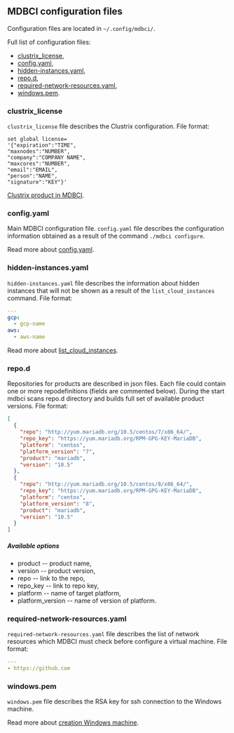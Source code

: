 ## MDBCI configuration files

Configuration files are located in `~/.config/mdbci/`.

Full list of configuration files:
* [clustrix_license](#clustrix_license),
* [config.yaml](#configyaml),
* [hidden-instances.yaml](#hidden-instancesyaml),
* [repo.d](#repod),
* [required-network-resources.yaml](#required-network-resourcesyaml),
* [windows.pem](#windowspem).

### clustrix_license

`clustrix_license` file describes the Clustrix configuration.
File format:
```
set global license=
'{"expiration":"TIME",
"maxnodes":"NUMBER",
"company":"COMPANY NAME",
"maxcores":"NUMBER",
"email":"EMAIL",
"person":"NAME",
"signature":"KEY"}'
```

[Clustrix product in MDBCI](detailed_topics/using_clustrix_product.md).

### config.yaml

Main MDBCI configuration file.
`config.yaml` file describes the configuration information obtained as a result of the command `./mdbci configure`.

Read more about [config.yaml](detailed_topics/mdbci_configurations.md).

### hidden-instances.yaml

`hidden-instances.yaml` file describes the information about hidden instances that will not be shown as a result of the `list_cloud_instances` command.
File format:
```yaml
---
gcp:
  - gcp-name
aws:
  - aws-name
```

Read more about [list_cloud_instances](commands/list_cloud_instances_command.md).

### repo.d

Repositories for products are described in json files.
Each file could contain one or more repodefinitions (fields are commented below).
During the start mdbci scans repo.d directory and builds full set of available product versions.
File format:
```json
[
  {
    "repo": "http://yum.mariadb.org/10.5/centos/7/x86_64/",
    "repo_key": "https://yum.mariadb.org/RPM-GPG-KEY-MariaDB",
    "platform": "centos",
    "platform_version": "7",
    "product": "mariadb",
    "version": "10.5"
  },
  {
    "repo": "http://yum.mariadb.org/10.5/centos/8/x86_64/",
    "repo_key": "https://yum.mariadb.org/RPM-GPG-KEY-MariaDB",
    "platform": "centos",
    "platform_version": "8",
    "product": "mariadb",
    "version": "10.5"
  }
]

```
##### Available options

* product -- product name,
* version -- product version,
* repo -- link to the repo,
* repo_key -- link to repo key,
* platform  -- name of target platform,
* platform_version -- name of version of platform.

### required-network-resources.yaml

`required-network-resources.yaml` file describes the list of network resources which MDBCI must check before configure a virtual machine.
File format:
```yaml
---
- https://github.com
```

### windows.pem

`windows.pem` file describes the RSA key for ssh connection to the Windows machine.

Read more about [creation Windows machine](detailed_topics/using_windows_machines.md).
